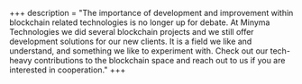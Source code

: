 +++
description = "The importance of development and improvement within blockchain related technologies is no longer up for debate. At Minyma Technologies we did several blockchain projects and we still offer development solutions for our new clients. It is a field we like and understand, and something we like to experiment with. Check out our tech-heavy contributions to the blockchain space and reach out to us if you are interested in cooperation."
+++